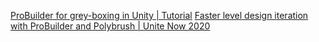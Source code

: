 
[ProBuilder for grey-boxing in Unity | Tutorial](https://youtu.be/YsBniZ5ya7k?si=jquEPydbIYMFlQ-G)
[Faster level design iteration with ProBuilder and Polybrush | Unite Now 2020](https://youtu.be/GioRYdZbGGk?si=tbs8-Gp8jw0Zc68o)
